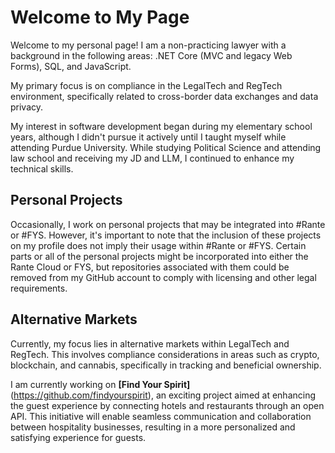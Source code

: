 # Welcome to My Page

Welcome to my personal page! I am a non-practicing lawyer with a background in the following areas: .NET Core (MVC and legacy Web Forms), SQL, and JavaScript. 

My primary focus is on compliance in the LegalTech and RegTech environment, specifically related to cross-border data exchanges and data privacy. 

My interest in software development began during my elementary school years, although I didn't pursue it actively until I taught myself while attending Purdue University. While studying Political Science and attending law school and receiving my JD and LLM, I continued to enhance my technical skills.

## Personal Projects

Occasionally, I work on personal projects that may be integrated into #Rante or #FYS. However, it's important to note that the inclusion of these projects on my profile does not imply their usage within #Rante or #FYS. Certain parts or all of the personal projects might be incorporated into either the Rante Cloud or FYS, but repositories associated with them could be removed from my GitHub account to comply with licensing and other legal requirements.

## Alternative Markets

Currently, my focus lies in alternative markets within LegalTech and RegTech. This involves compliance considerations in areas such as crypto, blockchain, and cannabis, specifically in tracking and beneficial ownership.

I am currently working on **[Find Your Spirit]**(https://github.com/findyourspirit), an exciting project aimed at enhancing the guest experience by connecting hotels and restaurants through an open API. This initiative will enable seamless communication and collaboration between hospitality businesses, resulting in a more personalized and satisfying experience for guests.
